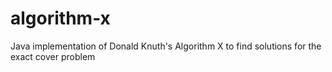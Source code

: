 # algorithm-x
Java implementation of Donald Knuth's Algorithm X to find solutions for the exact cover problem
